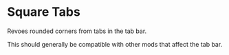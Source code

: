 # Square Tabs

Revoes rounded corners from tabs in the tab bar.

This should generally be compatible with other mods that affect the tab bar.
